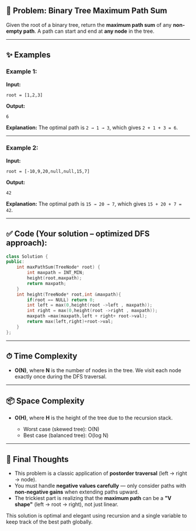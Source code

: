 
## 🧩 Problem: **Binary Tree Maximum Path Sum**

Given the root of a binary tree, return the **maximum path sum** of any **non-empty path**. A path can start and end at **any node** in the tree.

---

## ✨ Examples

### Example 1:

**Input:**

```
root = [1,2,3]
```

**Output:**

```
6
```

**Explanation:**
The optimal path is `2 → 1 → 3`, which gives `2 + 1 + 3 = 6`.

---

### Example 2:

**Input:**

```
root = [-10,9,20,null,null,15,7]
```

**Output:**

```
42
```

**Explanation:**
The optimal path is `15 → 20 → 7`, which gives `15 + 20 + 7 = 42`.

---

## ✅ Code (Your solution – optimized DFS approach):

```cpp
class Solution {
public:
    int maxPathSum(TreeNode* root) {
        int maxpath = INT_MIN;
        height(root,maxpath);
        return maxpath;
    }
    int height(TreeNode* root,int &maxpath){
        if(root == NULL) return 0;
        int left = max(0,height(root ->left , maxpath));
        int right = max(0,height(root ->right , maxpath));
        maxpath =max(maxpath,left + right+ root->val);
        return max(left,right)+root->val;
    }
};
```

---

## ⏱ Time Complexity

* **O(N)**, where **N** is the number of nodes in the tree.
  We visit each node exactly once during the DFS traversal.

---

## 📦 Space Complexity

* **O(H)**, where **H** is the height of the tree due to the recursion stack.

  * Worst case (skewed tree): O(N)
  * Best case (balanced tree): O(log N)

---

## 🧠 Final Thoughts

* This problem is a classic application of **postorder traversal** (left → right → node).
* You must handle **negative values carefully** — only consider paths with **non-negative gains** when extending paths upward.
* The trickiest part is realizing that the **maximum path** can be a **"V shape"** (left → root → right), not just linear.

This solution is optimal and elegant using recursion and a single variable to keep track of the best path globally.
